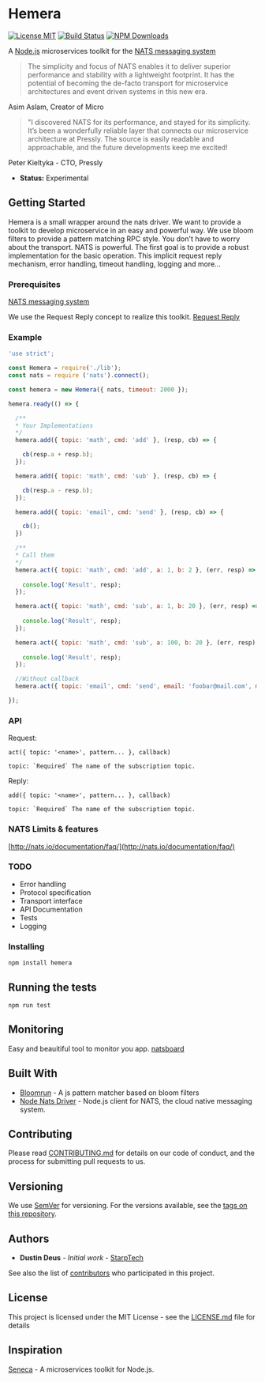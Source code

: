 # Hemera

[![License MIT](https://img.shields.io/npm/l/express.svg)](http://opensource.org/licenses/MIT)
[![Build Status](https://travis-ci.org/StarpTech/hemera.svg?branch=master)](https://travis-ci.org/StarpTech/hemera)
[![NPM Downloads](https://img.shields.io/npm/dt/hemera.svg?style=flat)](https://www.npmjs.com/package/@starptech/hemera)

A [Node.js](http://nodejs.org/) microservices toolkit for the [NATS messaging system](https://nats.io)

> The simplicity and focus of NATS enables it to deliver superior performance and stability with a lightweight footprint. It has the potential of becoming the de-facto transport for microservice architectures and event driven systems in this new era.

Asim Aslam, Creator of Micro

> "I discovered NATS for its performance, and stayed for its simplicity. It’s been a wonderfully reliable layer that connects our microservice architecture at Pressly. The source is easily readable and approachable, and the future developments keep me excited!

Peter Kieltyka - CTO, Pressly

- __Status:__ Experimental

## Getting Started

Hemera is a small wrapper around the nats driver. We want to provide a toolkit to develop microservice in an easy and powerful way. We use bloom filters to provide a pattern matching RPC style. You don't have to worry about the transport. NATS is powerful. The first goal is to provide a robust implementation for the basic operation. This implicit request reply mechanism, error handling, timeout handling, logging and more...

### Prerequisites

[NATS messaging system](https://nats.io)

We use the Request Reply concept to realize this toolkit. [Request Reply](http://nats.io/documentation/concepts/nats-req-rep/)

### Example

```js
'use strict';

const Hemera = require('./lib');
const nats = require ('nats').connect();

const hemera = new Hemera({ nats, timeout: 2000 });

hemera.ready(() => {

  /**
  * Your Implementations
  */
  hemera.add({ topic: 'math', cmd: 'add' }, (resp, cb) => {

    cb(resp.a + resp.b);
  });

  hemera.add({ topic: 'math', cmd: 'sub' }, (resp, cb) => {

    cb(resp.a - resp.b);
  });

  hemera.add({ topic: 'email', cmd: 'send' }, (resp, cb) => {

    cb();
  })

  /**
  * Call them
  */
  hemera.act({ topic: 'math', cmd: 'add', a: 1, b: 2 }, (err, resp) => {
    
    console.log('Result', resp);
  });

  hemera.act({ topic: 'math', cmd: 'sub', a: 1, b: 20 }, (err, resp) => {
    
    console.log('Result', resp);
  });

  hemera.act({ topic: 'math', cmd: 'sub', a: 100, b: 20 }, (err, resp) => {
    
    console.log('Result', resp);
  });

  //Without callback
  hemera.act({ topic: 'email', cmd: 'send', email: 'foobar@mail.com', msg: 'Hi' });

});
```

### API

Request:
```
act({ topic: '<name>', pattern... }, callback)

topic: `Required` The name of the subscription topic.
```

Reply:
```
add({ topic: '<name>', pattern... }, callback)

topic: `Required` The name of the subscription topic.
```

### NATS Limits & features
[http://nats.io/documentation/faq/](http://nats.io/documentation/faq/)


### TODO

- Error handling
- Protocol specification
- Transport interface
- API Documentation
- Tests
- Logging

### Installing

```
npm install hemera
```


## Running the tests


```
npm run test
```

## Monitoring

Easy and beauitiful tool to monitor you app. [natsboard](https://github.com/fatihcode/natsboard)

## Built With

* [Bloomrun](https://github.com/mcollina/bloomrun) - A js pattern matcher based on bloom filters
* [Node Nats Driver](https://github.com/nats-io/node-nats) - Node.js client for NATS, the cloud native messaging system.

## Contributing

Please read [CONTRIBUTING.md](https://gist.github.com/PurpleBooth/b24679402957c63ec426) for details on our code of conduct, and the process for submitting pull requests to us.

## Versioning

We use [SemVer](http://semver.org/) for versioning. For the versions available, see the [tags on this repository](https://github.com/your/project/tags). 

## Authors

* **Dustin Deus** - *Initial work* - [StarpTech](https://github.com/StarpTech)

See also the list of [contributors](https://github.com/StarpTech/hemera/contributors) who participated in this project.

## License

This project is licensed under the MIT License - see the [LICENSE.md](LICENSE.md) file for details

## Inspiration

[Seneca](https://github.com/senecajs/seneca) - A microservices toolkit for Node.js.
